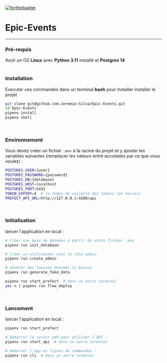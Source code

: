 [![forthebadge](https://forthebadge.com/images/badges/made-with-python.svg)](https://forthebadge.com)
# Epic-Events
---
### Pré-requis
Avoir un OS **Linux** avec **Python 3.11** installé et **Postgres 14**
<br/>
<br/>

### Installation
Executer ces commandes dans un terminal **bash**
pour installer installer le projet
```bash
git clone git@github.com:Jeremie-Silva/Epic-Events.git
cd Epic-Events
pipenv install
pipenv shell
```
<br/>

### Environnement
Vous devez créer un fichier `.env` à la racine du projet et y ajouter les variables suivantes 
(remplacer les valeurs entre accolades par ce que vous voulez) :
```bash
POSTGRES_USER={user}
POSTGRES_PASSWORD={password}
POSTGRES_DB={database}
POSTGRES_HOST=localhost
POSTGRES_PORT=5432
TOKEN_EXPIRY=4  # le temps de validité des tokens (en heures)
PREFECT_API_URL=http://127.0.0.1:4200/api
```
<br/>

### Initialisation
lancer l'application en local :
```bash
# Créer une base de données à partir de votre fichier .env
pipenv run init_database

# Créer un utilisateur avec le role admin
pipenv run create_admin

# Générer des fausses données si besoin
pipenv run generate_fake_data

pipenv run start_prefect  # dans un autre terminal
yes n | pipenv run flow_deploy
```
<br/>

### Lancement
lancer l'application en local :
```bash
pipenv run start_prefect

# Démarrer le server web pour utiliser l'API :
pipenv run start_api  # dans un autre terminal

# Démarrer l'app en lignes de commandes :
pipenv run cli  # dans un autre terminal
```
